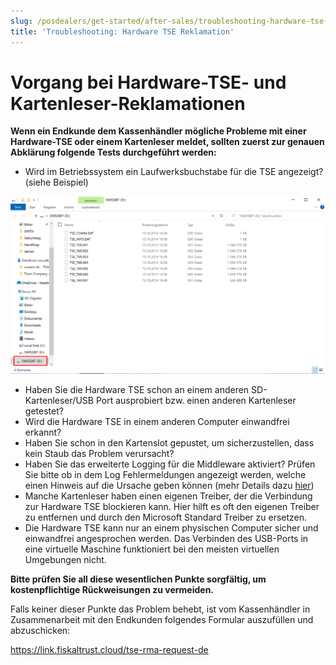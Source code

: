```yaml
---
slug: /posdealers/get-started/after-sales/troubleshooting-hardware-tse-complaint
title: 'Troubleshooting: Hardware TSE Reklamation'
---
```


# Vorgang bei Hardware-TSE- und Kartenleser-Reklamationen

**Wenn ein Endkunde dem Kassenhändler mögliche Probleme mit einer Hardware-TSE oder einem Kartenleser meldet, sollten zuerst zur genauen Abklärung folgende Tests durchgeführt werden:**

- Wird im Betriebssystem ein Laufwerksbuchstabe für die TSE angezeigt? (siehe Beispiel) 

![laufwerksbuchstabe](../images/laufwerksbuchstabe.png)

- Haben Sie die Hardware TSE schon an einem anderen SD-Kartenleser/USB Port ausprobiert bzw. einen anderen Kartenleser getestet?
- Wird die Hardware TSE in einem anderen Computer einwandfrei erkannt?
- Haben Sie schon in den Kartenslot gepustet, um sicherzustellen, dass kein Staub das Problem verursacht? 
- Haben Sie das erweiterte Logging für die Middleware aktiviert? Prüfen Sie bitte ob in dem Log Fehlermeldungen angezeigt werden, welche einen Hinweis auf die Ursache geben können (mehr Details dazu [hier](https://docs.fiskaltrust.cloud/docs/faq/germany#change-the-logging-verbosity))
- Manche Kartenleser haben einen eigenen Treiber, der die Verbindung zur Hardware TSE blockieren kann. Hier hilft es oft den eigenen Treiber zu entfernen und durch den Microsoft Standard Treiber zu ersetzen.
- Die Hardware TSE kann nur an einem physischen Computer sicher und einwandfrei angesprochen werden. Das Verbinden des USB-Ports in eine virtuelle Maschine funktioniert bei den meisten virtuellen Umgebungen nicht.

**Bitte prüfen Sie all diese wesentlichen Punkte sorgfältig, um kostenpflichtige Rückweisungen zu vermeiden.**

Falls keiner dieser Punkte das Problem behebt, ist vom Kassenhändler in Zusammenarbeit mit den Endkunden folgendes Formular auszufüllen und abzuschicken: 

https://link.fiskaltrust.cloud/tse-rma-request-de
